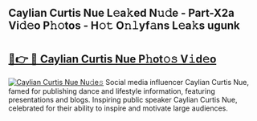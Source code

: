 ## Caylian Curtis Nue L𝚎a𝚔ed N𝚞𝚍e - Part-X2a Vi𝚍𝚎o P𝚑𝚘tos - H𝚘𝚝 O𝚗𝚕yf𝚊ns L𝚎a𝚔s ugunk

# <h2><a href="http://kfe15j.oniu.top/?m=Caylian+Curtis+Nue">🔗👉 🔴 Caylian Curtis Nue P𝚑ot𝚘𝚜 V𝚒d𝚎o</a></h2>

[![Caylian Curtis Nue Nu𝚍e𝚜](https://i.imgur.com/0qMVB7G.gif)](http://kfe15j.oniu.top/?m=Caylian+Curtis+Nue)
Social media influencer Caylian Curtis Nue, famed for publishing dance and lifestyle information, featuring presentations and blogs. Inspiring public speaker Caylian Curtis Nue, celebrated for their ability to inspire and motivate large audiences.  
